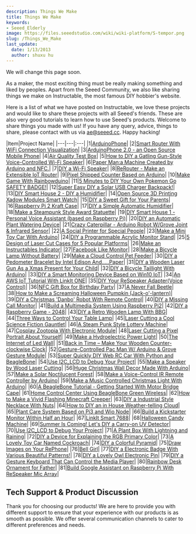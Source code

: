 ```yaml
---
description: Things We Make
title: Things We Make
keywords:
- Seeed_Elderly
image: https://files.seeedstudio.com/wiki/wiki-platform/S-tempor.png
slug: /Things_We_Make
last_update:
  date: 1/13/2013
  author: shuxu hu
---
```


We will change this page soon.

As a maker, the most exciting thing must be really making something and liked by peoples. Apart from the Seeed Community, we also like sharing things we make on Instructable, the most famous DIY hobbier's website.

Here is a list of what we have posted on Instructable, we love these projects and would like to share these projects with all Seeed's friends. These are also very good tutorials to learn how to use Seeed's products. Welcome to share things you made with us! If you have any query, advice, things to share, please contact with us via ae@seeed.cc. Happy hacking!

|Item|Project Name|
|---|---|:---|
|1|[ArduinoPhone](https://www.instructables.com/id/ArduinoPhone/)|
|2|[Smart Router With WiFi Connection Visualization](https://www.instructables.com/id/Make-a-Colorful-Smart-Router/)|
|3|[ArduinoPhone 2.0 - an Open Source Mobile Phone](https://www.instructables.com/id/ArduinoPhone-20-an-Open-Source-Mobile-Phone-Based-/)|
|4|[Air Quality Test Box](https://www.instructables.com/id/Air-Quality-Test-Box/)|
|5|[How to DIY a Gatling Gun-Style Voice-Controlled Wi-Fi Speaker](https://www.instructables.com/id/How-to-DIY-a-Gatling-Gun-Style-Voice-Controlled-Wi-1/)|
|6|[Paper Man:a Machine Created by Arduino and NFC.](https://www.instructables.com/id/Paper-Man-a-machine-created-by-Arduino-and-NFC/)|
|7|[DIY a Wi-Fi Speaker](https://www.instructables.com/id/DIY-a-Wi-Fi-Speaker/)|
|8|[ReRouter - Make an Extensible IoT Router](https://www.instructables.com/id/ReRouter-Make-an-Extensible-IoT-Router/)|
|9|[Pixel Shipped Counter Based on Arduino](https://www.instructables.com/id/Pixel-Shipped-Counter/)|
|10|[Make Game With Rainbowduino](https://www.instructables.com/id/Make-Game-with-Rainbowduino/)|
|11|[5 Minutes to DIY Your Own Pokemon Go SAFETY BADGE!](https://www.instructables.com/id/5-Minutes-to-DIY-Your-Own-Pokemon-Go-SAFETY-BADGE/)|
|12|[Super Easy DIY a Solar USB Charger Backpack!](https://www.instructables.com/id/Super-Easy-DIY-a-Solar-USB-Charger-Backpack/)|
|13|[DIY Smart House 2 - DIY a Humidifier](https://www.instructables.com/id/DIY-Smart-House-2-DIY-a-Humidifier/)|
|14|[Open Source 3D Printing Xadow Modules Smart Watch](https://www.instructables.com/id/Xadow-Smart-Watch/)|
|15|[DIY a Sweet Gift for Your Parents](https://www.instructables.com/id/DIY-a-Sweet-Gift-for-Your-Parents/)|
|16|[Raspberry Pi 2 Kraft Case](https://www.instructables.com/id/Raspberry-Pi-2-Kraft-Case/)|
|17|[DIY a Simple Automatic Humidifier](https://www.instructables.com/id/DIY-a-Simple-Automatic-Humidifier/)|
|18|[Make a Steampunk Style Award Statuette](https://www.instructables.com/id/Make-a-Steam-Punk-Style-Cup/)|
|19|[DIY Smart House 1 - Personal Voice Assistant (based on Raspberry Pi)](https://www.instructables.com/id/DIY-Smart-House-1-Personal-Voice-Assistant-based-o/)|
|20|[DIY an Automatic Plant Watering Device](https://www.instructables.com/id/DIY-an-Automatic-Plant-Watering-Device/)|
|21|[Crazy Caterpillar - Arduino Robot W/Grove Joint & Infrared Sensor](https://www.instructables.com/id/Crazy-Caterpillar-an-Arduino-Robot/)|
|22|[A Social Printer for Special People](https://www.instructables.com/id/A-Social-Artifact-for-Special-People/)|
|23|[Make a Mini Toy Car With Arduino](https://www.instructables.com/id/Make-a-mini-toy-car-with-Arduino/)|
|24|[DIY a Programmable Acrylic Monitor Stand](https://www.instructables.com/id/DIY-a-Programmable-Acrylic-Monitor-Stand/)|
|25|[5 Design of Laser Cut Cases for 5 Popular Platforms](https://www.instructables.com/id/5-Design-of-Laser-Cut-Cases-for-5-Popular-Platform/)|
|26|[Make an Instructables Indicator](https://www.instructables.com/id/Make-a-Instructables-Indicator/)|
|27|[Facebook Like Monitor](https://www.instructables.com/id/Facebook-Like-Monitor/)|
|28|[Make  a Bicycle Lamp Without Battery](https://www.instructables.com/id/Make-a-Bicycle-Lamp-Without-Battery/)|
|29|[Make a Cloud Control Pet Feeder](https://www.instructables.com/id/Make-an-Cloud-Control-Pet-Feeder/)|
|30|[DIY a Pedometer Bracelet by Intel Edison And.....Paper](https://www.instructables.com/id/DIY-a-Pedometer-Bracelet-by-Intel-Edison-AndPaper/)|
|31|[DIY a Wooden Laser Gun As a Xmas Present for Your Child](https://www.instructables.com/id/DIY-a-Wooden-Laser-Gun-As-a-Xmas-Present-for-Your-/)|
|32|[DIY a Bicycle Taillight With Arduino](https://www.instructables.com/id/DIY-a-Bicycle-Taillight-with-Arduino/)|
|33|[DIY a Smart Monitoring Device Based on Win10 IoT](https://www.instructables.com/id/DIY-a-Smart-Monitoring-Device-Based-on-Win10-IoT/)|
|34|[An AWS IoT Tutorial With LinkIt ONE](https://www.instructables.com/id/An-AWS-IoT-Tutorial-With-LinkIt-ONE/)|
|35|[DIY Your ReSpeaker Adapter(Voice Control)](https://www.instructables.com/id/DIY-Your-ReSpeaker-AdapterVoice-Control/)|
|36|[NFC Gift Box for Birthday Party](https://www.instructables.com/id/NFC-enable-Gift-Box-for-Birthday-Party/)|
|37|[A Never Fall Beetle](https://www.instructables.com/id/A-Never-Fall-Beetle/)|
|38|[How to Make a Screaming Halloween Pumpkin (Jack-o'-lantern)](https://www.instructables.com/id/How-to-Make-a-Screaming-Halloween-Pumpkin-Jack-o-l/)|
|39|[DIY a Christmas 'Danbo' Robot With Remote Control](https://www.instructables.com/id/DIY-a-Christmas-Danbo-Robot-With-Remote-Control/)|
|40|[DIY a Missing Call Monitor](https://www.instructables.com/id/DIY-a-Missing-Call-Monitor/)|
|41|[Build a Multimedia System Using Raspberry Pi2](https://www.instructables.com/id/Build-a-Multimedia-System-Using-Raspberry-Pi2/)|
|42|[DIY a Raspberry Game - 2048](https://www.instructables.com/id/DIY-a-Raspberry-Game-2048/)|
|43|[DIY a Retro Wooden Lamp With BBG](https://www.instructables.com/id/DIY-a-Retro-Wooden-Lamp-with-BBG/)|
|44|[Three Ways to Control Your Table Lamp](https://www.instructables.com/id/Three-ways-to-control-your-table-lamp/)|
|45|[Laser Cutting a Cool Science Fiction Gauntlet](https://www.instructables.com/id/Laser-Cutting-a-Cool-Science-Fiction-Gauntlet/)|
|46|[A Steam Punk Style Lottery Machine](https://www.instructables.com/id/A-Stream-Punk-Style-Lottery-Machine/)|
|47|[Cosplay Zootopia With Electronic Module](https://www.instructables.com/id/Cosplay-Zootopia-With-Electronic-Module/)|
|48|[Laser Cutting a Pixel Portrait About Yourself](https://www.instructables.com/id/Laser-Cutting-a-Pixel-Portrait-About-Yourself/)|
|49|[Make a Hydroelectric Power Light](https://www.instructables.com/id/Make-a-Hydroelectric-Power-Light/)|
|50|[The Internet of Led Wall](https://www.instructables.com/id/The-Internet-of-Led-Wall-1/)|
|51|[Back in Time – Make Your Wooden Counter-clockwise Clock](https://www.instructables.com/id/Back-in-Time-Make-your-wooden-counter-clockwise-cl/)|
|52|[Gesture-Controlled Pac Man W/ Arduino & Grove Gesture Module](https://www.instructables.com/id/Pac-Man-an-Arduino-Game/)|
|53|[Super Quickly DIY Web RC Car With Python and BeagleBone](https://www.instructables.com/id/Super-Quickly-DIY-Web-RC-Car-With-Python-and-Beagl/)|
|54|[Use I2C_LCD to Debug Your Project](https://www.instructables.com/id/Use-I2CLCD-to-debug-your-project/)|
|55|[Make a Speaker by Wood Laser Cutting](https://www.instructables.com/id/Make-a-Speaker-by-Wood-Laser-Cutting/)|
|56|[Huge Christmas Wall Decor Made With Arduino](https://www.instructables.com/id/Huge-Christmas-Wall-Decor-Made-With-Arduino/)|
|57|[Make a Solar Noctilucent Forest](https://www.instructables.com/id/Make-a-Solar-Noctilucent-Forest/)|
|58|[Make a Voice-Control IR Remote Controller by Arduino](https://www.instructables.com/id/Make-a-Voice-Control-IR-Remote-Controller-by-Ardui/)|
|59|[Make a Music Controlled Christmas Light With Arduino](https://www.instructables.com/id/Make-a-Music-Controlled-Christmas-Light-With-Ardui/)|
|60|[A BeagleBone Tutorial - Getting Started With Motor Bridge Cape](https://www.instructables.com/id/A-BeagleBone-Tutorial-Getting-Started-With-Motor-B/)|
|61|[Home Control Center Using BeagleBone Green Wireless](https://www.instructables.com/id/Home-Control-Center-Using-BeagleBone-Green-Wireles/)|
|62|[How to Make a Vivid Flashing Minecraft Creeper](https://www.instructables.com/id/How-to-Make-a-Vivid-Flashing-Minecraft-Creeper/)|
|63|[DIY a Industrial Style Necklace With Nuts](https://www.instructables.com/id/DIY-a-Industrial-Style-Necklace-With-Nuts/)|
|64|[How to DIY an in House Weather-telling Cloud](https://www.instructables.com/id/How-to-DIY-an-in-House-Weather-telling-Cloud/)|
|65|[Plant Care System Based on Pi3 and Wio Node](https://www.instructables.com/id/Plant-Care-System-Based-on-Pi3-and-Wio-Node/)|
|66|[Build a Kickstarter Monitor Within Half an Hour](https://www.instructables.com/id/Build-a-Kickstarter-Indicator-within-half-an-hour/)|
|67|[LinkIt Smart 7688](https://www.instructables.com/id/LinkIt-Smart-7688/)|
|68|[Halloween Candy Machine](https://www.instructables.com/id/Halloween-Candy-Machine/)|
|69|[Summer Is Coming! Let's DIY a Carry-on UV Detector](https://www.instructables.com/id/Summer-Is-Coming-Lets-DIY-a-Carry-on-UV-Detector/)|
|70|[Use I2C_LCD to Debug Your Project](https://www.instructables.com/id/Use-I2CLCD-to-Debug-Your-Project-1/)|
|71|[A Plant Box With Lightning and Raining](https://www.instructables.com/id/A-Plant-Box-with-Lighting/)|
|72|[DIY a Device for Explaining the RGB Primary Color](https://www.instructables.com/id/DIY-a-Device-for-Explaining-the-RGB-Primary-Color/)|
|73|[A Lovely Toy Car Named Cockroach](https://www.instructables.com/id/A-lovely-toy-car-named-Cockroach/)|
|74|[DIY a Colorful Pyramid](https://www.instructables.com/id/DIY-a-colorful-pyramid/)|
|75|[Draw Images on Your RePhone](https://www.instructables.com/id/Draw-Images-on-Your-RePhone/)|
|76|[Bell Girl](https://www.instructables.com/id/Bell-Girl/)|
|77|[DIY a Electronic Badge With Various Beautiful Patterns!](https://www.instructables.com/id/How-to-Draw-a-Pattern-on-a-PCB-Board-and-Manufactu/)|
|78|[DIY a Lovely Owl Electronic Pin](https://www.instructables.com/id/DIY-a-lovely-owl-electronic-pin/)|
|79|[DIY a Gesture Keyboard That Can Control the Media Player](https://www.instructables.com/id/DIY-a-Gesture-Keyboard-That-Can-Control-the-Media-/)|
|80|[Rainbow Desk Ornament for Father](https://www.instructables.com/id/Rainbow-WordHappy-Fathers-Day/)|
|81|[Build Google Assistant on Raspberry Pi With ReSpeaker Mic Array](https://www.instructables.com/id/Build-Google-Assistant-on-Raspberry-Pi-With-ReSpea/)|

## Tech Support & Product Discussion

Thank you for choosing our products! We are here to provide you with different support to ensure that your experience with our products is as smooth as possible. We offer several communication channels to cater to different preferences and needs.

<div class="button_tech_support_container">
<a href="https://forum.seeedstudio.com/" class="button_forum"></a> 
<a href="https://www.seeedstudio.com/contacts" class="button_email"></a>
</div>

<div class="button_tech_support_container">
<a href="https://discord.gg/eWkprNDMU7" class="button_discord"></a> 
<a href="https://github.com/Seeed-Studio/wiki-documents/discussions/69" class="button_discussion"></a>
</div>
